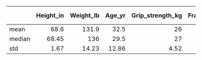 |        |   Height_in |   Weight_lb |   Age_yr |   Grip_strength_kg |   Frailty_binary |   Height_m |   Weight_kg |   BMI |   Age_group_<30 |   Age_group_30-45 |   Age_group_46-60 |   Age_group_>60 |
|:-------|------------:|------------:|---------:|-------------------:|-----------------:|-----------:|------------:|------:|----------------:|------------------:|------------------:|----------------:|
| mean   |       68.6  |      131.9  |    32.5  |              26    |             0.4  |       1.74 |       59.83 | 19.72 |            0.5  |              0.3  |              0.2  |               0 |
| median |       68.45 |      136    |    29.5  |              27    |             0    |       1.74 |       61.69 | 19.15 |            0.5  |              0    |              0    |               0 |
| std    |        1.67 |       14.23 |    12.86 |               4.52 |             0.52 |       0.04 |        6.46 |  1.79 |            0.53 |              0.48 |              0.42 |               0 |